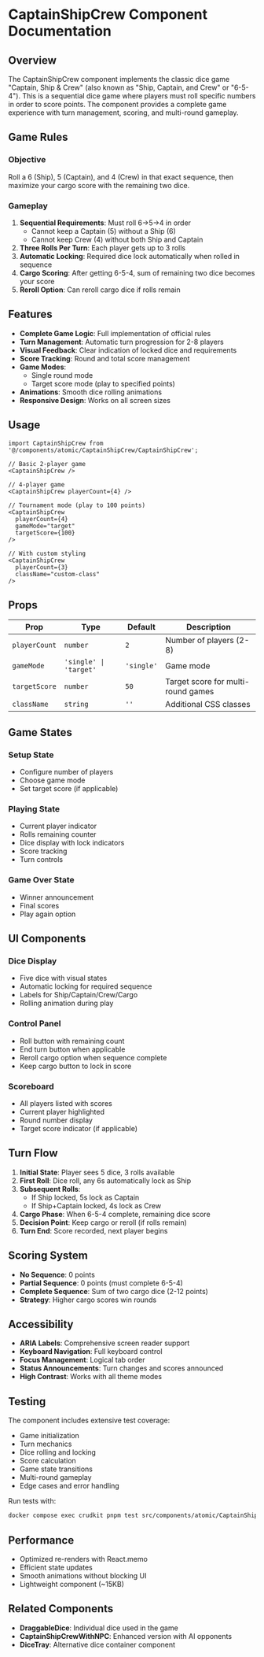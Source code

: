 # CaptainShipCrew Component Documentation

## Overview

The CaptainShipCrew component implements the classic dice game "Captain, Ship & Crew" (also known as "Ship, Captain, and Crew" or "6-5-4"). This is a sequential dice game where players must roll specific numbers in order to score points. The component provides a complete game experience with turn management, scoring, and multi-round gameplay.

## Game Rules

### Objective

Roll a 6 (Ship), 5 (Captain), and 4 (Crew) in that exact sequence, then maximize your cargo score with the remaining two dice.

### Gameplay

1. **Sequential Requirements**: Must roll 6→5→4 in order
   - Cannot keep a Captain (5) without a Ship (6)
   - Cannot keep Crew (4) without both Ship and Captain
2. **Three Rolls Per Turn**: Each player gets up to 3 rolls
3. **Automatic Locking**: Required dice lock automatically when rolled in sequence
4. **Cargo Scoring**: After getting 6-5-4, sum of remaining two dice becomes your score
5. **Reroll Option**: Can reroll cargo dice if rolls remain

## Features

- **Complete Game Logic**: Full implementation of official rules
- **Turn Management**: Automatic turn progression for 2-8 players
- **Visual Feedback**: Clear indication of locked dice and requirements
- **Score Tracking**: Round and total score management
- **Game Modes**:
  - Single round mode
  - Target score mode (play to specified points)
- **Animations**: Smooth dice rolling animations
- **Responsive Design**: Works on all screen sizes

## Usage

```tsx
import CaptainShipCrew from '@/components/atomic/CaptainShipCrew/CaptainShipCrew';

// Basic 2-player game
<CaptainShipCrew />

// 4-player game
<CaptainShipCrew playerCount={4} />

// Tournament mode (play to 100 points)
<CaptainShipCrew
  playerCount={4}
  gameMode="target"
  targetScore={100}
/>

// With custom styling
<CaptainShipCrew
  playerCount={3}
  className="custom-class"
/>
```

## Props

| Prop          | Type                   | Default    | Description                        |
| ------------- | ---------------------- | ---------- | ---------------------------------- |
| `playerCount` | `number`               | `2`        | Number of players (2-8)            |
| `gameMode`    | `'single' \| 'target'` | `'single'` | Game mode                          |
| `targetScore` | `number`               | `50`       | Target score for multi-round games |
| `className`   | `string`               | `''`       | Additional CSS classes             |

## Game States

### Setup State

- Configure number of players
- Choose game mode
- Set target score (if applicable)

### Playing State

- Current player indicator
- Rolls remaining counter
- Dice display with lock indicators
- Score tracking
- Turn controls

### Game Over State

- Winner announcement
- Final scores
- Play again option

## UI Components

### Dice Display

- Five dice with visual states
- Automatic locking for required sequence
- Labels for Ship/Captain/Crew/Cargo
- Rolling animation during play

### Control Panel

- Roll button with remaining count
- End turn button when applicable
- Reroll cargo option when sequence complete
- Keep cargo button to lock in score

### Scoreboard

- All players listed with scores
- Current player highlighted
- Round number display
- Target score indicator (if applicable)

## Turn Flow

1. **Initial State**: Player sees 5 dice, 3 rolls available
2. **First Roll**: Dice roll, any 6s automatically lock as Ship
3. **Subsequent Rolls**:
   - If Ship locked, 5s lock as Captain
   - If Ship+Captain locked, 4s lock as Crew
4. **Cargo Phase**: When 6-5-4 complete, remaining dice score
5. **Decision Point**: Keep cargo or reroll (if rolls remain)
6. **Turn End**: Score recorded, next player begins

## Scoring System

- **No Sequence**: 0 points
- **Partial Sequence**: 0 points (must complete 6-5-4)
- **Complete Sequence**: Sum of two cargo dice (2-12 points)
- **Strategy**: Higher cargo scores win rounds

## Accessibility

- **ARIA Labels**: Comprehensive screen reader support
- **Keyboard Navigation**: Full keyboard control
- **Focus Management**: Logical tab order
- **Status Announcements**: Turn changes and scores announced
- **High Contrast**: Works with all theme modes

## Testing

The component includes extensive test coverage:

- Game initialization
- Turn mechanics
- Dice rolling and locking
- Score calculation
- Game state transitions
- Multi-round gameplay
- Edge cases and error handling

Run tests with:

```bash
docker compose exec crudkit pnpm test src/components/atomic/CaptainShipCrew/
```

## Performance

- Optimized re-renders with React.memo
- Efficient state updates
- Smooth animations without blocking UI
- Lightweight component (~15KB)

## Related Components

- **DraggableDice**: Individual dice used in the game
- **CaptainShipCrewWithNPC**: Enhanced version with AI opponents
- **DiceTray**: Alternative dice container component
